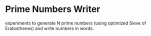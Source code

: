 Prime Numbers Writer
==================
 experiments to generate N prime numbers (using optimized Sieve of Eratosthenes) and write numbers in words.
